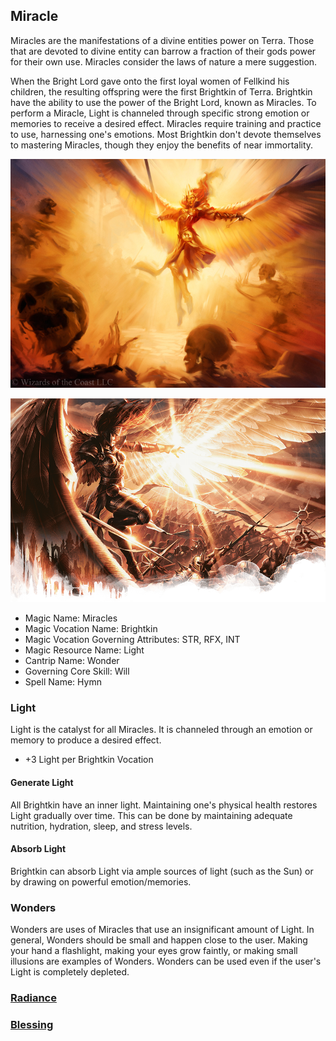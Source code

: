 ## Miracle

Miracles are the manifestations of a divine entities power on Terra. Those that are devoted to divine entity can barrow a fraction of their gods power for their own use. Miracles consider the laws of nature a mere suggestion.

When the Bright Lord gave onto the first loyal women of Fellkind his children, the resulting offspring were the first Brightkin of Terra. Brightkin have the ability to use the power of the Bright Lord, known as Miracles. To perform a Miracle, Light is channeled through specific strong emotion or memories to receive a desired effect.
Miracles require training and practice to use, harnessing one's emotions. Most Brightkin don't devote themselves to mastering Miracles, though they enjoy the benefits of near immortality.

![Copyright](Miracles.png)

![Copyright](Miracles2.png)

- Magic Name: Miracles
- Magic Vocation Name: Brightkin
- Magic Vocation Governing Attributes: STR, RFX, INT
- Magic Resource Name: Light
- Cantrip Name: Wonder
- Governing Core Skill: Will
- Spell Name: Hymn

### Light

Light is the catalyst for all Miracles. It is channeled through an emotion or memory to produce a desired effect.

- +3 Light per Brightkin Vocation

#### Generate Light

All Brightkin have an inner light. Maintaining one's physical health restores Light gradually over time. This can be done by maintaining adequate nutrition, hydration, sleep, and stress levels.

#### Absorb Light

Brightkin can absorb Light via ample sources of light (such as the Sun) or by drawing on powerful emotion/memories.

### Wonders

Wonders are uses of Miracles that use an insignificant  amount of Light. In general, Wonders should be small and happen close to the user. Making your hand a flashlight, making your eyes grow faintly, or making small illusions are examples of Wonders. Wonders can be used even if the user's Light is completely depleted.

### [Radiance](./Radiance/Radiance.md)

### [Blessing](./Blessing/Blessing.md)
